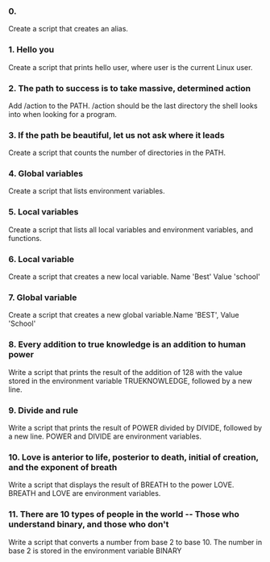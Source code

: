 ### 0. <o>
Create a script that creates an alias.

### 1. Hello you
Create a script that prints hello user, where user is the current Linux user.

### 2. The path to success is to take massive, determined action
Add /action to the PATH. /action should be the last directory the shell looks into when looking for a program.

### 3. If the path be beautiful, let us not ask where it leads
Create a script that counts the number of directories in the PATH.

### 4. Global variables
Create a script that lists environment variables.

### 5. Local variables
Create a script that lists all local variables and environment variables, and functions.

### 6. Local variable
Create a script that creates a new local variable. Name 'Best' Value 'school'

### 7. Global variable
Create a script that creates a new global variable.Name 'BEST', Value 'School'

### 8. Every addition to true knowledge is an addition to human power
Write a script that prints the result of the addition of 128 with the value stored in the environment variable TRUEKNOWLEDGE, followed by a new line.

### 9. Divide and rule
Write a script that prints the result of POWER divided by DIVIDE, followed by a new line. POWER and DIVIDE are environment variables.

### 10. Love is anterior to life, posterior to death, initial of creation, and the exponent of breath
Write a script that displays the result of BREATH to the power LOVE. BREATH and LOVE are environment variables.

### 11. There are 10 types of people in the world -- Those who understand binary, and those who don't
Write a script that converts a number from base 2 to base 10. The number in base 2 is stored in the environment variable BINARY
